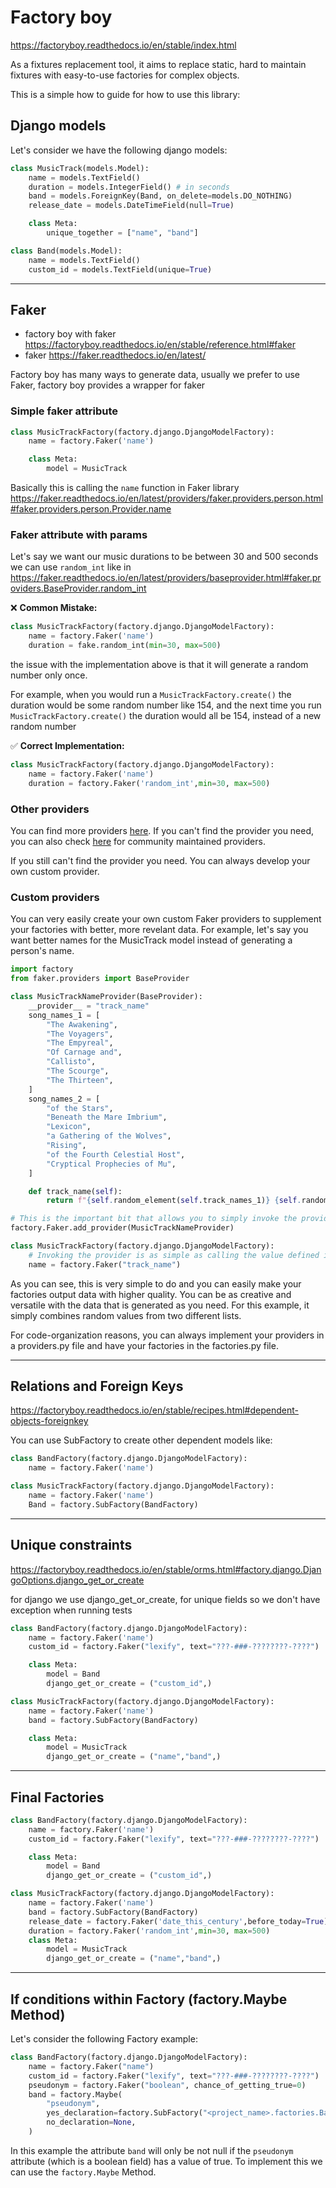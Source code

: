 # Factory boy

https://factoryboy.readthedocs.io/en/stable/index.html

As a fixtures replacement tool, it aims to replace static, hard to maintain fixtures with easy-to-use factories for
complex objects.

This is a simple how to guide for how to use this library:

## Django models

Let's consider we have the following django models:

```python
class MusicTrack(models.Model):
    name = models.TextField()
    duration = models.IntegerField() # in seconds
    band = models.ForeignKey(Band, on_delete=models.DO_NOTHING)
    release_date = models.DateTimeField(null=True)

    class Meta:
        unique_together = ["name", "band"]

class Band(models.Model):
    name = models.TextField()
    custom_id = models.TextField(unique=True)
```

---

## Faker

- factory boy with faker https://factoryboy.readthedocs.io/en/stable/reference.html#faker
- faker https://faker.readthedocs.io/en/latest/

Factory boy has many ways to generate data, usually we prefer to use Faker,
factory boy provides a wrapper for faker

### Simple faker attribute

```python
class MusicTrackFactory(factory.django.DjangoModelFactory):
    name = factory.Faker('name')

    class Meta:
        model = MusicTrack
```

Basically this is calling the `name` function in Faker library
https://faker.readthedocs.io/en/latest/providers/faker.providers.person.html#faker.providers.person.Provider.name

### Faker attribute with params

Let's say we want our music durations to be between 30 and 500 seconds
we can use `random_int` like in
https://faker.readthedocs.io/en/latest/providers/baseprovider.html#faker.providers.BaseProvider.random_int

:x: **Common Mistake:**

```python
class MusicTrackFactory(factory.django.DjangoModelFactory):
    name = factory.Faker('name')
    duration = fake.random_int(min=30, max=500)
```

the issue with the implementation above is that it will generate a random number only once.

For example, when you would run a `MusicTrackFactory.create()` the duration would be some random number like 154,
and the next time you run `MusicTrackFactory.create()` the duration would all be 154, instead of a new random number

:white_check_mark: **Correct Implementation:**

```python
class MusicTrackFactory(factory.django.DjangoModelFactory):
    name = factory.Faker('name')
    duration = factory.Faker('random_int',min=30, max=500)
```

### Other providers

You can find more providers [here](https://faker.readthedocs.io/en/latest/providers.html). If you can't find the provider you need, you can also check [here](https://faker.readthedocs.io/en/latest/communityproviders.html) for community maintained providers.

If you still can't find the provider you need. You can always develop your own custom provider.

### Custom providers

You can very easily create your own custom Faker providers to supplement your factories with better, more revelant data. For example, let's say you want better names for the MusicTrack model instead of generating a person's name.

```python
import factory
from faker.providers import BaseProvider

class MusicTrackNameProvider(BaseProvider):
    __provider__ = "track_name"
    song_names_1 = [
        "The Awakening",
        "The Voyagers",
        "The Empyreal",
        "Of Carnage and",
        "Callisto",
        "The Scourge",
        "The Thirteen",
    ]
    song_names_2 = [
        "of the Stars",
        "Beneath the Mare Imbrium",
        "Lexicon",
        "a Gathering of the Wolves",
        "Rising",
        "of the Fourth Celestial Host",
        "Cryptical Prophecies of Mu",
    ]

    def track_name(self):
        return f"{self.random_element(self.track_names_1)} {self.random_element(self.track_names_2)}"

# This is the important bit that allows you to simply invoke the provider with the name "track_name".
factory.Faker.add_provider(MusicTrackNameProvider)

class MusicTrackFactory(factory.django.DjangoModelFactory):
    # Invoking the provider is as simple as calling the value defined in __provider__.
    name = factory.Faker("track_name")
```

As you can see, this is very simple to do and you can easily make your factories output data with higher quality. You can be as creative and versatile with the data that is generated as you need. For this example, it simply combines random values from two different lists.

For code-organization reasons, you can always implement your providers in a providers.py file and have your factories in the factories.py file.

---

## Relations and Foreign Keys

https://factoryboy.readthedocs.io/en/stable/recipes.html#dependent-objects-foreignkey

You can use SubFactory to create other dependent models like:

```python
class BandFactory(factory.django.DjangoModelFactory):
    name = factory.Faker('name')

class MusicTrackFactory(factory.django.DjangoModelFactory):
    name = factory.Faker('name')
    Band = factory.SubFactory(BandFactory)
```

---

## Unique constraints

https://factoryboy.readthedocs.io/en/stable/orms.html#factory.django.DjangoOptions.django_get_or_create

for django we use django_get_or_create, for unique fields so we don't have exception when running tests

```python
class BandFactory(factory.django.DjangoModelFactory):
    name = factory.Faker('name')
    custom_id = factory.Faker("lexify", text="???-###-????????-????")

    class Meta:
        model = Band
        django_get_or_create = ("custom_id",)

class MusicTrackFactory(factory.django.DjangoModelFactory):
    name = factory.Faker('name')
    band = factory.SubFactory(BandFactory)

    class Meta:
        model = MusicTrack
        django_get_or_create = ("name","band",)
```

---

## Final Factories

```python
class BandFactory(factory.django.DjangoModelFactory):
    name = factory.Faker('name')
    custom_id = factory.Faker("lexify", text="???-###-????????-????")

    class Meta:
        model = Band
        django_get_or_create = ("custom_id",)

class MusicTrackFactory(factory.django.DjangoModelFactory):
    name = factory.Faker('name')
    band = factory.SubFactory(BandFactory)
    release_date = factory.Faker('date_this_century',before_today=True)
    duration = factory.Faker('random_int',min=30, max=500)
    class Meta:
        model = MusicTrack
        django_get_or_create = ("name","band",)
```

---

## If conditions within Factory (factory.Maybe Method)

Let's consider the following Factory example:

```python
class BandFactory(factory.django.DjangoModelFactory):
    name = factory.Faker("name")
    custom_id = factory.Faker("lexify", text="???-###-????????-????")
    pseudonym = factory.Faker("boolean", chance_of_getting_true=0)
    band = factory.Maybe(
        "pseudonym",
        yes_declaration=factory.SubFactory("<project_name>.factories.BandFactory", pseudonym=False),
        no_declaration=None,
    )
```

In this example the attribute `band` will only be not null if the `pseudonym` attribute (which is a boolean field) has a value of true.
To implement this we can use the `factory.Maybe` Method.

